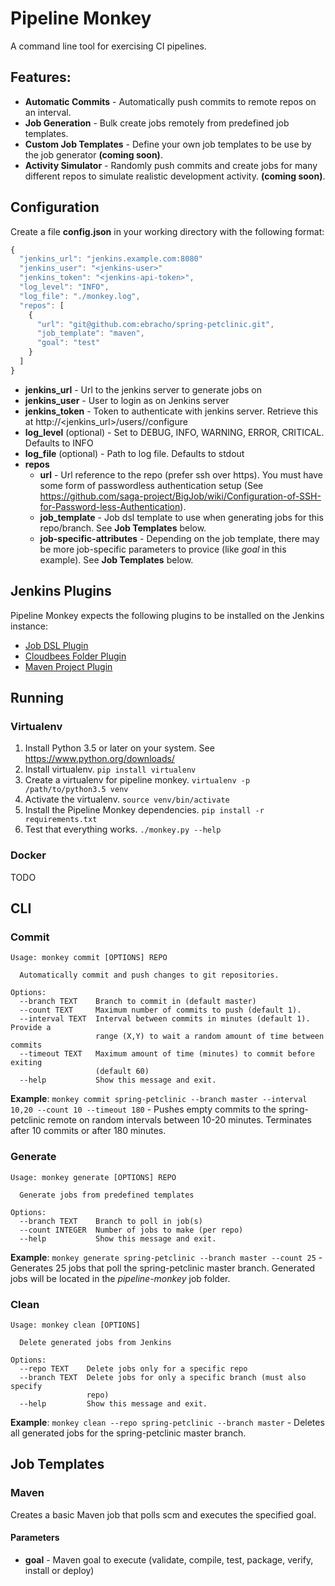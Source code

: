 # Pipeline Monkey

A command line tool for exercising CI pipelines.

## Features:

* **Automatic Commits** - Automatically push commits to remote repos on an interval.
* **Job Generation** - Bulk create jobs remotely from predefined job templates.
* **Custom Job Templates** - Define your own job templates to be use by the job generator **(coming soon)**.
* **Activity Simulator** - Randomly push commits and create jobs for many different repos to simulate realistic development activity. **(coming soon)**.

## Configuration

Create a file **config.json** in your working directory with the following format:

```js
{
  "jenkins_url": "jenkins.example.com:8080"
  "jenkins_user": "<jenkins-user>"
  "jenkins_token": "<jenkins-api-token>",
  "log_level": "INFO",
  "log_file": "./monkey.log",
  "repos": [
    {
      "url": "git@github.com:ebracho/spring-petclinic.git",
      "job_template": "maven",
      "goal": "test"
    }
  ]
}
```

* **jenkins_url** - Url to the jenkins server to generate jobs on 
* **jenkins_user** - User to login as on Jenkins server
* **jenkins_token** - Token to authenticate with jenkins server. Retrieve this at http://<jenkins_url>/users/<user>/configure
* **log_level** (optional) - Set to DEBUG, INFO, WARNING, ERROR, CRITICAL. Defaults to INFO
* **log_file** (optional) - Path to log file. Defaults to stdout
* **repos**
  * **url** - Url reference to the repo (prefer ssh over https). You must have some form of passwordless authentication setup (See https://github.com/saga-project/BigJob/wiki/Configuration-of-SSH-for-Password-less-Authentication). 
  * **job_template** - Job dsl template to use when generating jobs for this repo/branch. See **Job Templates** below.
  * **job-specific-attributes** - Depending on the job template, there may be more job-specific parameters to provice (like *goal* in this example). See **Job Templates** below.

## Jenkins Plugins
Pipeline Monkey expects the following plugins to be installed on the Jenkins instance:
* [Job DSL Plugin](https://wiki.jenkins-ci.org/display/JENKINS/Job+DSL+Plugin)
* [Cloudbees Folder Plugin](https://wiki.jenkins-ci.org/display/JENKINS/CloudBees+Folders+Plugin)
* [Maven Project Plugin](https://wiki.jenkins-ci.org/display/JENKINS/Maven+Project+Plugin)

## Running

### Virtualenv
1. Install Python 3.5 or later on your system. See https://www.python.org/downloads/
2. Install virtualenv. `pip install virtualenv`
3. Create a virtualenv for pipeline monkey. `virtualenv -p /path/to/python3.5 venv`
4. Activate the virtualenv. `source venv/bin/activate`
5. Install the Pipeline Monkey dependencies. `pip install -r requirements.txt`
6. Test that everything works. `./monkey.py --help`

### Docker

TODO

## CLI

### Commit
```
Usage: monkey commit [OPTIONS] REPO

  Automatically commit and push changes to git repositories.

Options:
  --branch TEXT    Branch to commit in (default master)
  --count TEXT     Maximum number of commits to push (default 1).
  --interval TEXT  Interval between commits in minutes (default 1). Provide a
                   range (X,Y) to wait a random amount of time between commits
  --timeout TEXT   Maximum amount of time (minutes) to commit before exiting
                   (default 60)
  --help           Show this message and exit.
```
**Example**: `monkey commit spring-petclinic --branch master --interval 10,20 --count 10 --timeout 180` - Pushes empty commits to the spring-petclinic remote on random intervals between 10-20 minutes. Terminates after 10 commits or after 180 minutes.

### Generate
```
Usage: monkey generate [OPTIONS] REPO

  Generate jobs from predefined templates

Options:
  --branch TEXT    Branch to poll in job(s)
  --count INTEGER  Number of jobs to make (per repo)
  --help           Show this message and exit.
```
**Example**: `monkey generate spring-petclinic --branch master --count 25` - Generates 25 jobs that poll the spring-petclinic master branch. Generated jobs will be located in the *pipeline-monkey* job folder.

### Clean
```
Usage: monkey clean [OPTIONS]

  Delete generated jobs from Jenkins

Options:
  --repo TEXT    Delete jobs only for a specific repo
  --branch TEXT  Delete jobs for only a specific branch (must also specify
                 repo)
  --help         Show this message and exit.
```
**Example**: `monkey clean --repo spring-petclinic --branch master` - Deletes all generated jobs for the spring-petclinic master branch.


## Job Templates

### Maven

Creates a basic Maven job that polls scm and executes the specified goal. 

#### Parameters

* **goal** - Maven goal to execute (validate, compile, test, package, verify, install or deploy)

